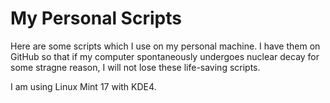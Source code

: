 # My Personal Scripts

Here are some scripts which I use on my personal machine. I have them on GitHub so that if my computer spontaneously undergoes nuclear decay for some stragne reason, I will not lose these life-saving scripts.

I am using Linux Mint 17 with KDE4. 
